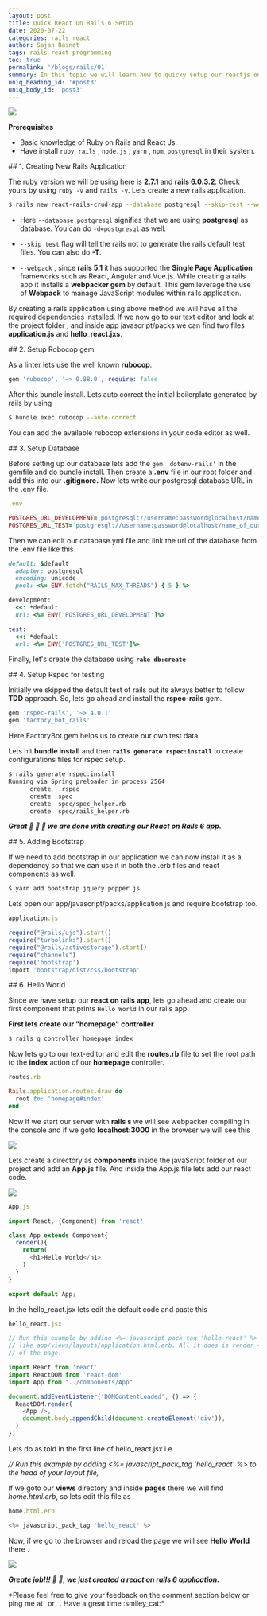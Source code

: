 ```yaml
---
layout: post
title: Quick React On Rails 6 SetUp
date: 2020-07-22
categories: rails react
author: Sajan Basnet
tags: rails react programming
toc: true
permalink: '/blogs/rails/01'
summary: In this topic we will learn how to quicky setup our reactjs on rails 6 application and use react components to print Hello World in our rails app.
uniq_heading_id: '#post3'
uniq_body_id: 'post3'
---
```

<div class="row article-container mb-4">
<div class="col-lg-9 col-md-9 mx-auto pt-3">
<img class= "img-fluid img-thumbnail img-space" src="{{site.baseurl}}/assets/img/ronronr.jpeg">

**Prerequisites** 
- Basic knowledge of Ruby on Rails and React Js.
- Have install `ruby`, `rails` , `node.js` , `yarn` , `npm`,  `postgresql` in their system.

</div>
</div>
<div class="row article-container mb-4">
<div class="col-lg-9 col-md-9 mx-auto pt-3">
## 1. Creating New Rails Application

The ruby version we will be  using here is **2.7.1** and  **rails 6.0.3.2**. Check yours by using `ruby -v` and `rails -v`. Lets create a new rails application.

```bash
$ rails new react-rails-crud-app --database postgresql --skip-test --webpack=react
```

* Here `--database postgresql` signifies that we are using **postgresql** as database. You can do `-d=postgresql` as well.

* `--skip test` flag will tell the rails not to generate the rails default test files. You can also do **-T**.

* `--webpack` , since **rails 5.1** it has supported the **Single Page Application** frameworks such as React, Angular and Vue.js. While creating  a rails app it installs a **webpacker gem** by default. This gem leverage  the use of **Webpack** to manage JavaScript modules within rails application. 

By creating a rails application using above method we will have all the required dependencies installed. If we now go to our text editor and look at the project folder , and inside app javascript/packs we can find two files **application.js**  and **hello_react.jxs**. 

</div>
</div>
<div class="row article-container mb-4">
<div class="col-lg-9 col-md-9 mx-auto pt-3">
## 2. Setup Robocop gem

As a linter lets use the well known **rubocop**. 

```ruby 
gem 'rubocop', '~> 0.88.0', require: false
```

After this bundle install. Lets auto correct the initial boilerplate generated by rails by using 

```bash
$ bundle exec rubocop --auto-correct     
```

You can add the available rubocop extensions in your code editor as well.  

</div>
</div>
<div class="row article-container mb-4">
<div class="col-lg-9 col-md-9 mx-auto pt-3">
## 3. Setup Database

Before setting up our database lets add the `gem 'dotenv-rails'` in the gemfile and do bundle install.  Then create a **.env** file in our root folder and add  this into our **.gitignore.** Now lets write our postgresql database URL in the .env file.

```ruby
.env

POSTGRES_URL_DEVELOPMENT='postgresql://username:password@localhost/name_of_our_db_development'
POSTGRES_URL_TEST='postgresql://username:password@localhost/name_of_our_db_test'
```

Then we can edit our database.yml file and link the url of the database from the .env file like this 

```ruby 
default: &default
  adapter: postgresql
  encoding: unicode
  pool: <%= ENV.fetch("RAILS_MAX_THREADS") { 5 } %>

development:
  <<: *default
  url: <%= ENV['POSTGRES_URL_DEVELOPMENT']%>

test:
  <<: *default
  url: <%= ENV['POSTGRES_URL_TEST']%>

```

Finally, let's create the database using  **`rake db:create`**

</div>
</div>

<div class="row article-container mb-4">
<div class="col-lg-9 col-md-9 mx-auto pt-3">
## 4. Setup Rspec for testing 

Initially we skipped the default test of rails but its always better to follow **TDD** approach. So, lets go ahead and install the **rspec-rails** gem. 

```ruby 
gem 'rspec-rails', '~> 4.0.1'
gem 'factory_bot_rails'
```

Here FactoryBot gem helps us to create our own test data. 

Lets hit **bundle install** and then **`rails generate rspec:install`** to create configurations files for rspec setup.

```bash
$ rails generate rspec:install
Running via Spring preloader in process 2564
      create  .rspec
      create  spec
      create  spec/spec_helper.rb
      create  spec/rails_helper.rb
```

***Great :tada: :clap: :tada:  we are done with creating our React on Rails 6 app.***

</div>
</div>

<div class="row article-container mb-4">
<div class="col-lg-9 col-md-9 mx-auto pt-3">
## 5. Adding Bootstrap

If we need to add bootstrap in our application we can now install it as a dependency so that we can use it in both the .erb files and react components as well.

```bash
$ yarn add bootstrap jquery popper.js
```

Lets open our app/javascript/packs/application.js and require bootstrap too. 

```ruby
application.js

require("@rails/ujs").start()
require("turbolinks").start()
require("@rails/activestorage").start()
require("channels")
require('bootstrap')
import 'bootstrap/dist/css/bootstrap'
```

</div>
</div>

<div class="row article-container mb-4">
<div class="col-lg-9 col-md-9 mx-auto pt-3">
## 6. Hello World

Since we have setup our **react on rails app**, lets go ahead and create our first component that prints `Hello World` in our rails app.

**First lets create our "homepage" controller**

```bash
$ rails g controller homepage index 
```

Now lets go to our text-editor and edit the **routes.rb** file to set the root path to the **index** action of our **homepage** controller.

```ruby
routes.rb 

Rails.application.routes.draw do
  root to: 'homepage#index'
end

```

Now if we start our server with **rails s** we will see webpacker compiling in the console and if we goto **localhost:3000**  in the browser we will see this 

<img class= "img-fluid img-thumbnail img-space" src="{{site.baseurl}}/assets/img/react-home.png">


Lets create a directory as **components** inside the javaScript folder of our project and add an **App.js** file. And inside the App.js file lets add our react code.

<img class= "img-fluid img-thumbnail img-space" src="{{site.baseurl}}/assets/img/path-js.png">

```javascript
App.js 

import React, {Component} from 'react'

class App extends Component{
  render(){
    return(
      <h1>Hello World</h1>
    )
  }
}

export default App;
```

In the hello_react.jsx  lets edit the default code and paste this 

```javascript 
hello_react.jsx

// Run this example by adding <%= javascript_pack_tag 'hello_react' %> to the head of your layout file,
// like app/views/layouts/application.html.erb. All it does is render <div>Hello React</div> at the bottom
// of the page.

import React from 'react'
import ReactDOM from 'react-dom'
import App from "../components/App"

document.addEventListener('DOMContentLoaded', () => {
  ReactDOM.render(
    <App />,
    document.body.appendChild(document.createElement('div')),
  )
})

```

Lets do as told in the first line of hello_react.jsx i.e

*// Run this example by adding <%= javascript_pack_tag 'hello_react' %> to the head of your layout file,*

If we goto our **views** directory and inside **pages** there we will find *home.html.erb*, so lets edit this file as 

```javascript
home.html.erb 

<%= javascript_pack_tag 'hello_react' %> 
```

Now, if we go to the browser and reload the page we will see **Hello World** there .

<img class= "img-fluid img-thumbnail img-space" src="{{site.baseurl}}/assets/img/react-hello.png">

***Greate job!!! :tada: :tada:, we just created a react on rails 6 application.***

</div>
</div>
<div class="row article-container">
<div class="col-lg-9 col-md-9 mx-auto pt-3">
*Please feel free to give your feedback on the comment section below or ping me at <a aria-label="Send email" href="mailto:sajanbasnet75@gmail.com"><i class="icon fa fa-envelope" style="font-size:32px; margin: 0px 3px;"></i></a> or  <a aria-label="My LinkedIn" target="_blank" href="https://www.linkedin.com/in/sajan-basnet-b4b1b0148/"><i class="icon fa fa-linkedin-square" style="font-size:32px; margin: 0px 3px;" aria-hidden="true"></i></a>. Have a great time :smiley_cat:*
</div>
</div>